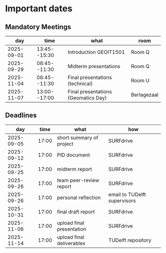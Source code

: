 
# Important dates 

## Mandatory Meetings

|   **day**  |  **time**    | **what** |**room**|
|------------|--------------|----------|--------|
| 2025-09-01 | 13:45--15:30 | Introduction GEOIT1501              | Room Q      |             
| 2025-09-29 | 08:45--11:30 | Midterm presentations               | Room Q      |            
| 2025-11-04 | 08:45--11:30 | Final presentations (technical)     | Room U      |             
| 2025-11-07 | 13:00--17:00 | Final presentations (Geomatics Day) | Berlagezaal |             


## Deadlines

|**day**     |**time**|     **what**                 |  **how**  |
|------------|--------|------------------------------|-----------|
| 2025-09-05 | 17:00  | short summary of project     | SURFdrive |
| 2025-09-12 | 17:00  | PID document                 | SURFdrive |
| 2025-09-25 | 17:00  | midterm report               | SURFdrive |
| 2025-09-26 | 17:00  | team peer-review report      | SURFdrive |
| 2025-09-26 | 17:00  | personal reflection          | email to TUDelft supervisors |
| 2025-10-31 | 17:00  | final draft report           | SURFdrive |
| 2025-11-06 | 17:00  | upload final presentation    | SURFdrive |
| 2025-11-14 | 17:00  | upload final deliverables    | TUDelft repository |
